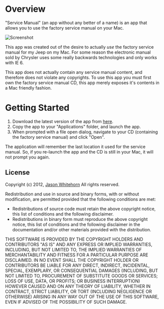 # Overview #

"Service Manual" (an app without any better of a name) is an app that allows you to use the factory service manual on your Mac.

![Screenshot](https://raw.github.com/jwhitehorn/service_manual/master/Screenshots/screenshot_1.png)

This app was created out of the desire to actually _use_ the factory service manual for my Jeep on my Mac. For some reason the electronic manual sold by Chrysler uses some really backwards technologies and only works with IE 6.

This app does not actually contain any service manual content, and therefore does not violate any copyrights. To use this app you must first own the factory service manual CD, this app merely exposes it's contents in a Mac friendly fashion.

# Getting Started #

1) Download the latest version of the app from [here](https://github.com/jwhitehorn/service_manual/downloads).
2) Copy the app to your "Applications" folder, and launch the app.
3) When prompted with a file open dialog, navigate to your CD (containing the factory service manual) and click "Open".

The application will remember the last location it used for the service manual. So, if you re-launch the app and the CD is still in your Mac, it will not prompt you again.

## License ##

Copyright (c) 2012, [Jason Whitehorn](https://github.com/jwhitehorn) 
All rights reserved.

Redistribution and use in source and binary forms, with or without modification, are permitted provided that the following conditions are met:

* Redistributions of source code must retain the above copyright notice, this list of conditions and the following disclaimer.
* Redistributions in binary form must reproduce the above copyright notice, this list of conditions and the following disclaimer in the documentation and/or other materials provided with the distribution.

THIS SOFTWARE IS PROVIDED BY THE COPYRIGHT HOLDERS AND CONTRIBUTORS "AS IS" AND ANY EXPRESS OR IMPLIED WARRANTIES, INCLUDING, BUT NOT LIMITED TO, THE IMPLIED WARRANTIES OF MERCHANTABILITY AND FITNESS FOR A PARTICULAR PURPOSE ARE DISCLAIMED. IN NO EVENT SHALL THE COPYRIGHT HOLDER OR CONTRIBUTORS BE LIABLE FOR ANY DIRECT, INDIRECT, INCIDENTAL, SPECIAL, EXEMPLARY, OR CONSEQUENTIAL DAMAGES (INCLUDING, BUT NOT LIMITED TO, PROCUREMENT OF SUBSTITUTE GOODS OR SERVICES; LOSS OF USE, DATA, OR PROFITS; OR BUSINESS INTERRUPTION) HOWEVER CAUSED AND ON ANY THEORY OF LIABILITY, WHETHER IN CONTRACT, STRICT LIABILITY, OR TORT (INCLUDING NEGLIGENCE OR OTHERWISE) ARISING IN ANY WAY OUT OF THE USE OF THIS SOFTWARE, EVEN IF ADVISED OF THE POSSIBILITY OF SUCH DAMAGE.